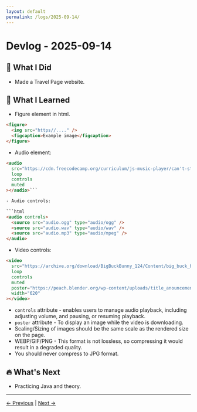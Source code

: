```yaml
---
layout: default
permalink: /logs/2025-09-14/
---
```


# Devlog - 2025-09-14

## 🚀 What I Did

- Made a Travel Page website.

## 🧠 What I Learned

- Figure element in html.

```html
<figure>
  <img src="https//...." />
  <figcaption>Example image</figcaption>
</figure>
```

- Audio element:

```html
<audio
  src="https://cdn.freecodecamp.org/curriculum/js-music-player/can't-stay-down.mp3"
  loop
  controls
  muted
></audio>```

- Audio controls:

```html
<audio controls>
  <source src="audio.ogg" type="audio/ogg" />
  <source src="audio.wav" type="audio/wav" />
  <source src="audio.mp3" type="audio/mpeg" />
</audio>
```

- Video controls:

```html
<video
  src="https://archive.org/download/BigBuckBunny_124/Content/big_buck_bunny_720p_surround.mp4"
  loop
  controls
  muted
  poster="https://peach.blender.org/wp-content/uploads/title_anouncement.jpg?x11217"
  width="620"
></video>
```

- `controls` attribute - enables users to manage audio playback, including adjusting volume, and pausing, or resuming playback.
- `poster` attribute - To display an image while the video is downloading.
- Scaling/Sizing of images should be the same scale as the rendered size on the page.
- WEBP/GIF/PNG - This format is not lossless, so compressing it would result in a degraded quality.
- You should never compress to JPG format.

## 🔥 What's Next

- Practicing Java and theory.

---

[← Previous]({{site.baseurl}}/logs/2025-09-12/) | [Next →]({{site.baseurl}}/logs/2025-09-15/)

